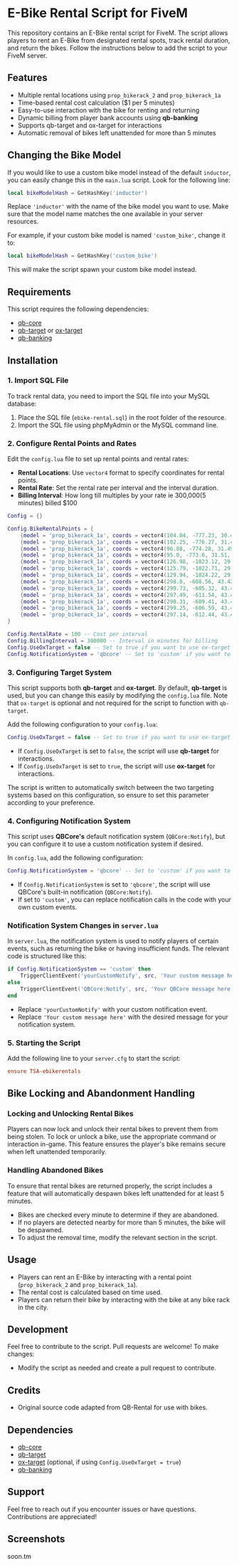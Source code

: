 # E-Bike Rental Script for FiveM



This repository contains an E-Bike rental script for FiveM. The script allows players to rent an E-Bike from designated rental spots, track rental duration, and return the bikes. Follow the instructions below to add the script to your FiveM server.

## Features

- Multiple rental locations using `prop_bikerack_2` and `prop_bikerack_1a`
- Time-based rental cost calculation (\$1 per 5 minutes)
- Easy-to-use interaction with the bike for renting and returning
- Dynamic billing from player bank accounts using **qb-banking**
- Supports qb-target and ox-target for interactions
- Automatic removal of bikes left unattended for more than 5 minutes

## Changing the Bike Model

If you would like to use a custom bike model instead of the default `inductor`, you can easily change this in the `main.lua` script. Look for the following line:

```lua
local bikeModelHash = GetHashKey('inductor')
```

Replace `'inductor'` with the name of the bike model you want to use. Make sure that the model name matches the one available in your server resources.

For example, if your custom bike model is named `'custom_bike'`, change it to:

```lua
local bikeModelHash = GetHashKey('custom_bike')
```

This will make the script spawn your custom bike model instead.

## Requirements

This script requires the following dependencies:

- [qb-core](https://github.com/qbcore-framework/qb-core)
- [qb-target](https://github.com/BerkieBb/qb-target) or [ox-target](https://github.com/overextended/ox_target)
- [qb-banking](https://github.com/qbcore-framework/qb-banking)

## Installation

### 1. Import SQL File

To track rental data, you need to import the SQL file into your MySQL database:

1. Place the SQL file (`ebike-rental.sql`) in the root folder of the resource.
2. Import the SQL file using phpMyAdmin or the MySQL command line.

### 2. Configure Rental Points and Rates

Edit the `config.lua` file to set up rental points and rental rates:

- **Rental Locations**: Use `vector4` format to specify coordinates for rental points.
- **Rental Rate**: Set the rental rate per interval and the interval duration.
- **Billing Interval**: How long till multiples by your rate ie 300,000(5 minutes) billed $100

```lua
Config = {}

Config.BikeRentalPoints = {
    {model = 'prop_bikerack_1a', coords = vector4(104.04, -777.23, 30.48, 0.0)},
    {model = 'prop_bikerack_1a', coords = vector4(102.25, -776.27, 31.49, 0.0)},
    {model = 'prop_bikerack_1a', coords = vector4(96.88, -774.28, 31.49, 0.0)},
    {model = 'prop_bikerack_1a', coords = vector4(95.0, -773.6, 31.51, 0.0)},
    {model = 'prop_bikerack_1a', coords = vector4(126.98, -1023.12, 29.36, 0.0)},
    {model = 'prop_bikerack_1a', coords = vector4(125.79, -1022.71, 29.36, 0.0)},
    {model = 'prop_bikerack_1a', coords = vector4(129.94, -1024.22, 29.36, 0.0)},
    {model = 'prop_bikerack_1a', coords = vector4(298.8, -608.56, 43.42, 241.32)},
    {model = 'prop_bikerack_1a', coords = vector4(299.73, -605.32, 43.4, 248.07)},
    {model = 'prop_bikerack_1a', coords = vector4(297.49, -611.54, 43.42, 254.73)},
    {model = 'prop_bikerack_1a', coords = vector4(298.31, -609.41, 43.42, 244.78)},
    {model = 'prop_bikerack_1a', coords = vector4(299.25, -606.59, 43.4, 245.63)},
    {model = 'prop_bikerack_1a', coords = vector4(297.14, -612.44, 43.42, 249.86)},
}

Config.RentalRate = 100 -- Cost per interval
Config.BillingInterval = 300000 -- Interval in minutes for billing
Config.UseOxTarget = false -- Set to true if you want to use ox-target instead of qb-target
Config.NotificationSystem = 'qbcore' -- Set to 'custom' if you want to use a different notification system
```

### 3. Configuring Target System

This script supports both **qb-target** and **ox-target**. By default, **qb-target** is used, but you can change this easily by modifying the `config.lua` file. Note that `ox-target` is optional and not required for the script to function with `qb-target`.

Add the following configuration to your `config.lua`:

```lua
Config.UseOxTarget = false -- Set to true if you want to use ox-target instead of qb-target
```

- If `Config.UseOxTarget` is set to `false`, the script will use **qb-target** for interactions.
- If `Config.UseOxTarget` is set to `true`, the script will use **ox-target** for interactions.

The script is written to automatically switch between the two targeting systems based on this configuration, so ensure to set this parameter according to your preference.

### 4. Configuring Notification System

This script uses **QBCore's** default notification system (`QBCore:Notify`), but you can configure it to use a custom notification system if desired.

In `config.lua`, add the following configuration:

```lua
Config.NotificationSystem = 'qbcore' -- Set to 'custom' if you want to use a different notification system
```

- If `Config.NotificationSystem` is set to `'qbcore'`, the script will use QBCore's built-in notification (`QBCore:Notify`).
- If set to `'custom'`, you can replace notification calls in the code with your own custom events.

### Notification System Changes in `server.lua`

In `server.lua`, the notification system is used to notify players of certain events, such as returning the bike or having insufficient funds. The relevant code is structured like this:

```lua
if Config.NotificationSystem == 'custom' then
    TriggerClientEvent('yourCustomNotify', src, 'Your custom message here')
else
    TriggerClientEvent('QBCore:Notify', src, 'Your QBCore message here', 'type')
end
```

- Replace `'yourCustomNotify'` with your custom notification event.
- Replace `'Your custom message here'` with the desired message for your notification system.

### 5. Starting the Script

Add the following line to your `server.cfg` to start the script:

```cfg
ensure TSA-ebikerentals
```

## Bike Locking and Abandonment Handling

### Locking and Unlocking Rental Bikes

Players can now lock and unlock their rental bikes to prevent them from being stolen. To lock or unlock a bike, use the appropriate command or interaction in-game. This feature ensures the player's bike remains secure when left unattended temporarily.

### Handling Abandoned Bikes

To ensure that rental bikes are returned properly, the script includes a feature that will automatically despawn bikes left unattended for at least 5 minutes.&#x20;

- Bikes are checked every minute to determine if they are abandoned.
- If no players are detected nearby for more than 5 minutes, the bike will be despawned.
- To adjust the removal time, modify the relevant section in the script.

## Usage

- Players can rent an E-Bike by interacting with a rental point (`prop_bikerack_2` and `prop_bikerack_1a`).
- The rental cost is calculated based on time used.
- Players can return their bike by interacting with the bike at any bike rack in the city.

## Development

Feel free to contribute to the script. Pull requests are welcome! To make changes:

- Modify the script as needed and create a pull request to contribute.

## Credits

- Original source code adapted from QB-Rental for use with bikes.

## Dependencies

- [qb-core](https://github.com/qbcore-framework/qb-core)
- [qb-target](https://github.com/BerkieBb/qb-target)
- [ox-target](https://github.com/overextended/ox_target) (optional, if using `Config.UseOxTarget = true`)
- [qb-banking](https://github.com/qbcore-framework/qb-banking)

## Support

Feel free to reach out if you encounter issues or have questions. Contributions are appreciated!

## Screenshots

soon.tm

